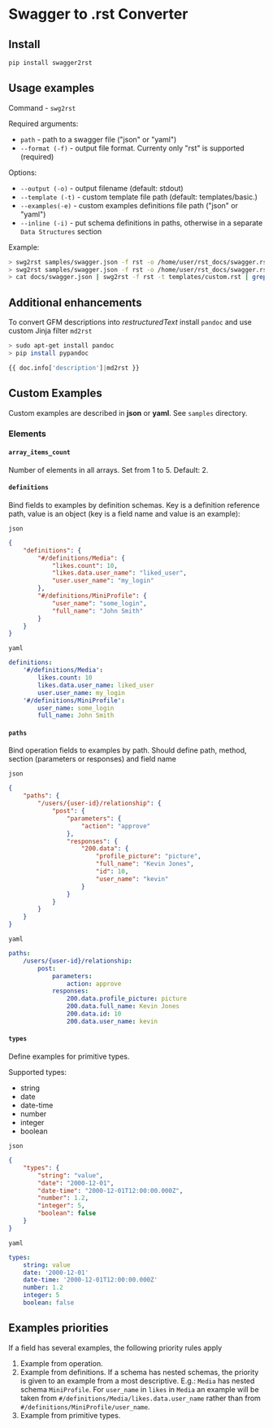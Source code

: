 # Swagger to .rst Converter

## Install
```bash
pip install swagger2rst
```

## Usage examples
Command - ``swg2rst``

Required arguments:
- ``path`` - path to a swagger file ("json" or "yaml")
- ``--format (-f)`` - output file format. Currenty only "rst" is supported (required)

Options:
- ``--output (-o)`` - output filename (default: stdout)
- ``--template (-t)`` - custom template file path (default: templates/basic.<format>)
- ``--examples(-e)`` - custom examples definitions file path ("json" or "yaml")
- ``--inline (-i)`` - put schema definitions in paths, otherwise in a separate ``Data Structures`` section

Example:
```bash
> swg2rst samples/swagger.json -f rst -o /home/user/rst_docs/swagger.rst
> swg2rst samples/swagger.json -f rst -o /home/user/rst_docs/swagger.rst -e /home/user/examples.yaml
> cat docs/swagger.json | swg2rst -f rst -t templates/custom.rst | grep /api
```

## Additional enhancements
To convert GFM descriptions into _restructuredText_ install ``pandoc`` and use custom Jinja filter ``md2rst``

```bash
> sudo apt-get install pandoc
> pip install pypandoc
```

```python
{{ doc.info['description']|md2rst }}
```

## Custom Examples
Custom examples are described in **json** or **yaml**. See ``samples`` directory.

### Elements

#### ``array_items_count``
Number of elements in all arrays. Set from 1 to 5. Default: 2.

#### ``definitions``
Bind fields to examples by definition schemas.
Key is a definition reference path, value is an object (key is a field name and value is an example):

``json``
```json
{
    "definitions": {
        "#/definitions/Media": {
            "likes.count": 10,
            "likes.data.user_name": "liked_user",
            "user.user_name": "my_login"
        },
        "#/definitions/MiniProfile": {
            "user_name": "some_login",
            "full_name": "John Smith"
        }
    }
}
```

``yaml``
```yaml
definitions:
    '#/definitions/Media':
        likes.count: 10
        likes.data.user_name: liked_user
        user.user_name: my_login
    '#/definitions/MiniProfile':
        user_name: some_login
        full_name: John Smith
```


#### ``paths``
Bind operation fields to examples by path.
Should define path, method, section (parameters or responses) and field name

``json``
```json
{
    "paths": {
        "/users/{user-id}/relationship": {
            "post": {
                "parameters": {
                    "action": "approve"
                },
                "responses": {
                    "200.data": {
                        "profile_picture": "picture",
                        "full_name": "Kevin Jones",
                        "id": 10,
                        "user_name": "kevin"
                    }
                }
            }
        }
    }
}
```

``yaml``
```yaml
paths:
    /users/{user-id}/relationship:
        post:
            parameters:
                action: approve
            responses:
                200.data.profile_picture: picture
                200.data.full_name: Kevin Jones
                200.data.id: 10
                200.data.user_name: kevin
```

#### ``types``
Define examples for primitive types.

Supported types:
- string
- date
- date-time
- number
- integer
- boolean

``json``
```json
{
    "types": {
        "string": "value",
        "date": "2000-12-01",
        "date-time": "2000-12-01T12:00:00.000Z",
        "number": 1.2,
        "integer": 5,
        "boolean": false
    }
}
```

``yaml``
```yaml
types:
    string: value
    date: '2000-12-01'
    date-time: '2000-12-01T12:00:00.000Z'
    number: 1.2
    integer: 5
    boolean: false
```

## Examples priorities
If a field has several examples, the following priority rules apply
1. Example from operation.
2. Example from definitions.
    If a schema has nested schemas, the priority is given to an example from a most descriptive.
    E.g.: ``Media`` has nested schema ``MiniProfile``.  For ``user_name`` in ``likes``
    in ``Media`` an example will be taken from ``#/definitions/Media/likes.data.user_name`` rather
    than from ``#/definitions/MiniProfile/user_name``.
3. Example from primitive types.
